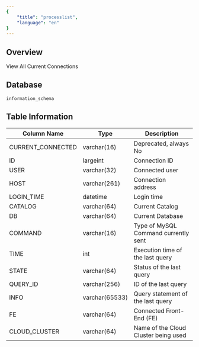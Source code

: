 ```yaml
---
{
    "title": "processlist",
    "language": "en"
}
---
```


## Overview

View All Current Connections

## Database


`information_schema`


## Table Information

| Column Name       | Type           | Description                          |
| ----------------- | -------------- | ------------------------------------ |
| CURRENT_CONNECTED | varchar(16)    | Deprecated, always No                |
| ID                | largeint       | Connection ID                        |
| USER              | varchar(32)    | Connected user                       |
| HOST              | varchar(261)   | Connection address                   |
| LOGIN_TIME        | datetime       | Login time                           |
| CATALOG           | varchar(64)    | Current Catalog                      |
| DB                | varchar(64)    | Current Database                     |
| COMMAND           | varchar(16)    | Type of MySQL Command currently sent |
| TIME              | int            | Execution time of the last query     |
| STATE             | varchar(64)    | Status of the last query             |
| QUERY_ID          | varchar(256)   | ID of the last query                 |
| INFO              | varchar(65533) | Query statement of the last query    |
| FE                | varchar(64)    | Connected Front-End (FE)             |
| CLOUD_CLUSTER     | varchar(64)    | Name of the Cloud Cluster being used |
